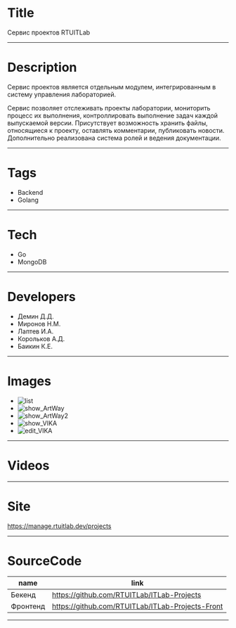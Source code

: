 # Title

Сервис проектов RTUITLab

---

# Description

Сервис проектов является отдельным модулем, интегрированным в систему управления лабораторией.

Сервис позволяет отслеживать проекты лаборатории, мониторить процесс их выполнения, контроллировать выполнение задач каждой выпускаемой версии. Присутствует возможность хранить файлы, относящиеся к проекту, оставлять комментарии, публиковать новости. Дополнительно реализована система ролей и ведения документации.

---

# Tags

- Backend
- Golang

---

# Tech

- Go
- MongoDB

---

# Developers

- Демин Д.Д.
- Миронов Н.М.
- Лаптев И.А.
- Корольков А.Д.
- Баикин К.Е.

---

# Images

- ![list](landing/list.png)
- ![show_ArtWay](landing/show_ArtWay.png)
- ![show_ArtWay2](landing/show_ArtWay2.png)
- ![show_VIKA](landing/show_VIKA.png)
- ![edit_VIKA](landing/edit_VIKA.png)

---

# Videos

---

# Site

https://manage.rtuitlab.dev/projects

---

# SourceCode

| name     | link                                             |
| -------- | ------------------------------------------------ |
| Бекенд   | https://github.com/RTUITLab/ITLab-Projects       |
| Фронтенд | https://github.com/RTUITLab/ITLab-Projects-Front |

---
